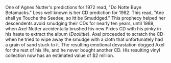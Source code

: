 One of Agnes Nutter's predictions for 1972 read, "Do Notte Buye Betamacks." Less well known is her CD prediction for 1982. This read, "Ane shall ye Touche the Seedee, so itt be Smuddged." This prophecy helped her descendents avoid smudging their CDs for nearly ten years, until 1989, when Axel Nutter accidentally brushed his new Pixies CD with his pinky in his haste to extract the album (*Doolittle*). Axel proceeded to scratch the CD when he tried to wipe away the smudge with a cloth that unfortunately had a grain of sand stuck to it. The resulting emotional devastation dogged Axel for the rest of his life, and he never bought another CD. His resulting vinyl collection now has an estimated value of $2 million.
